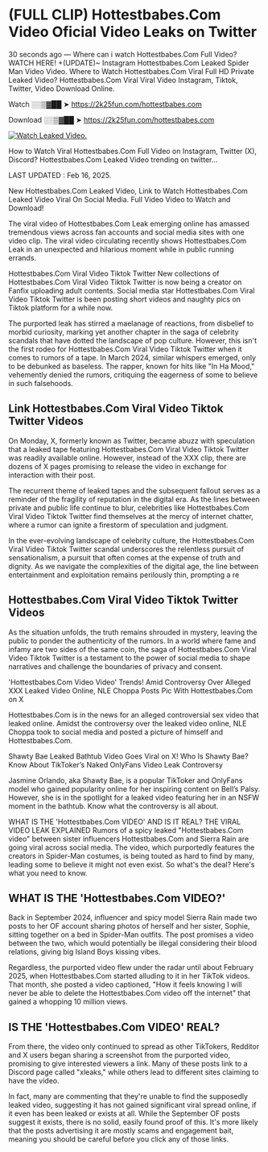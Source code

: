 # (FULL CLIP) Hottestbabes.Com Video Oficial Video Leaks on Twitter

30 seconds ago — Where can i watch Hottestbabes.Com Full Video? WATCH HERE! +(UPDATE)~ Instagram Hottestbabes.Com Leaked Spider Man Video Video. Where to Watch Hottestbabes.Com Viral Full HD Private Leaked Video? Hottestbabes.Com Viral Viral Video Instagram, Tiktok, Twitter, Video Download Online.

Watch ░░▒▓██ ➤ https://2k25fun.com/hottestbabes.com

Download ░░▒▓██ ➤ https://2k25fun.com/hottestbabes.com

[![Watch Leaked Video.](https://miro.medium.com/v2/resize:fit:828/format:webp/1*cilzJN44JGOrTw9NJCrNHA.gif "Watch Leaked Video")](https://2k25fun.com/hottestbabes.com)

How to Watch Viral Hottestbabes.Com Full Video on Instagram, Twitter (X), Discord? Hottestbabes.Com Leaked Video trending on twitter...

LAST UPDATED : Feb 16, 2025.

New Hottestbabes.Com Leaked Video, Link to Watch Hottestbabes.Com Leaked Video Viral On Social Media. Full Video Video to Watch and Download!

The viral video of Hottestbabes.Com Leak emerging online has amassed tremendous views across fan accounts and social media sites with one video clip. The viral video circulating recently shows Hottestbabes.Com Leak in an unexpected and hilarious moment while in public running errands.

Hottestbabes.Com Viral Video Tiktok Twitter New collections of Hottestbabes.Com Viral Video Tiktok Twitter is now being a creator on Fanfix uploading adult contents. Social media star Hottestbabes.Com Viral Video Tiktok Twitter is been posting short videos and naughty pics on Tiktok platform for a while now.

The purported leak has stirred a maelanage of reactions, from disbelief to morbid curiosity, marking yet another chapter in the saga of celebrity scandals that have dotted the landscape of pop culture. However, this isn't the first rodeo for Hottestbabes.Com Viral Video Tiktok Twitter when it comes to rumors of a tape. In March 2024, similar whispers emerged, only to be debunked as baseless. The rapper, known for hits like "In Ha Mood," vehemently denied the rumors, critiquing the eagerness of some to believe in such falsehoods.

## Link Hottestbabes.Com Viral Video Tiktok Twitter Videos

On Monday, X, formerly known as Twitter, became abuzz with speculation that a leaked tape featuring Hottestbabes.Com Viral Video Tiktok Twitter was readily available online. However, instead of the XXX clip, there are dozens of X pages promising to release the video in exchange for interaction with their post.

The recurrent theme of leaked tapes and the subsequent fallout serves as a reminder of the fragility of reputation in the digital era. As the lines between private and public life continue to blur, celebrities like Hottestbabes.Com Viral Video Tiktok Twitter find themselves at the mercy of internet chatter, where a rumor can ignite a firestorm of speculation and judgment.

In the ever-evolving landscape of celebrity culture, the Hottestbabes.Com Viral Video Tiktok Twitter scandal underscores the relentless pursuit of sensationalism, a pursuit that often comes at the expense of truth and dignity. As we navigate the complexities of the digital age, the line between entertainment and exploitation remains perilously thin, prompting a re

##  Hottestbabes.Com Viral Video Tiktok Twitter Videos

As the situation unfolds, the truth remains shrouded in mystery, leaving the public to ponder the authenticity of the rumors. In a world where fame and infamy are two sides of the same coin, the saga of Hottestbabes.Com Viral Video Tiktok Twitter is a testament to the power of social media to shape narratives and challenge the boundaries of privacy and consent.

'Hottestbabes.Com Video Video' Trends! Amid Controversy Over Alleged XXX Leaked Video Online, NLE Choppa Posts Pic With Hottestbabes.Com on X

Hottestbabes.Com is in the news for an alleged controversial sex video that leaked online. Amidst the controversy over the leaked video online, NLE Choppa took to social media and posted a picture of himself and Hottestbabes.Com.

Shawty Bae Leaked Bathtub Video Goes Viral on X! Who Is Shawty Bae? Know About TikToker’s Naked OnlyFans Video Leak Controversy

Jasmine Orlando, aka Shawty Bae, is a popular TikToker and OnlyFans model who gained popularity online for her inspiring content on Bell’s Palsy. However, she is in the spotlight for a leaked video featuring her in an NSFW moment in the bathtub. Know what the controversy is all about.

WHAT IS THE 'Hottestbabes.Com VIDEO' AND IS IT REAL? THE VIRAL VIDEO LEAK EXPLAINED Rumors of a spicy leaked "Hottestbabes.Com video" between sister influencers Hottestbabes.Com and Sierra Rain are going viral across social media. The video, which purportedly features the creators in Spider-Man costumes, is being touted as hard to find by many, leading some to believe it might not even exist. So what's the deal? Here's what you need to know.

## WHAT IS THE 'Hottestbabes.Com VIDEO?'

Back in September 2024, influencer and spicy model Sierra Rain made two posts to her OF account sharing photos of herself and her sister, Sophie, sitting together on a bed in Spider-Man outfits. The post promises a video between the two, which would potentially be illegal considering their blood relations, giving big Island Boys kissing vibes.

Regardless, the purported video flew under the radar until about February 2025, when Hottestbabes.Com started alluding to it in her TikTok videos. That month, she posted a video captioned, "How it feels knowing I will never be able to delete the Hottestbabes.Com video off the internet" that gained a whopping 10 million views.

## IS THE 'Hottestbabes.Com VIDEO' REAL?

From there, the video only continued to spread as other TikTokers, Redditor and X users began sharing a screenshot from the purported video, promising to give interested viewers a link. Many of these posts link to a Discord page called "xleaks," while others lead to different sites claiming to have the video.

In fact, many are commenting that they're unable to find the supposedly leaked video, suggesting it has not gained significant viral spread online, if it even has been leaked or exists at all. While the September OF posts suggest it exists, there is no solid, easily found proof of this. It's more likely that the posts advertising it are mostly scams and engagement bait, meaning you should be careful before you click any of those links.